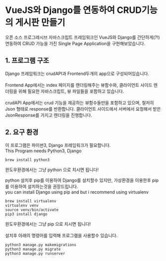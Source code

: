 # VueJS와 Django를 연동하여 CRUD기능의 게시판 만들기
오픈 소스 프로그레시브 자바스크립트 프레임워크인 VueJS와 Django를 간단하게(?!) 연동하여 CRUD 
가능을 가진 Single Page Application을 구현해보았습니다.

## 1. 프로그램 구조
Django 프레임워크는 crudAPI과 Frontend두개의 app으로 구성되어있습니다. 
<br><br>
Frontend App에서는 index 페이지를 랜더링해주는 뷰함수와, 클라이언트 사이드 렌더링을 위해 필요한 
자바스크립트, 뷰 파일들을 포함하고 있습니다.
<br><br>
crudAPI App에서는 crud 기능을 제공하는 뷰함수들만을 포함하고 있으며, 철저히 Json 형태로 response를 
반환합니다. 클라이언트 사이드에서 서버에서 요청해서 받은 JsonResponse를 가지고 렌더링을 진행합니다.

## 2. 요구 환경
이 프로그램은 파이썬3, Django 프레임워크가 필요합니다.
<br>
This Program needs Python3, Django
```
brew install python3
```
윈도우환경에서는 그냥 python 으로 치시면 됩니다!

python 설치후 pip를 이용하여 Django를 설치할수 있지만, 가상환경을 이용한후 pip를 이용하여
설치하는것을 권장드립니다.
<br>
you can install Django using pip and but i recommend using virtualenv
```
brew install virtualenv
virtualenv venv
source venv/bin/activate
pip3 install django
```
윈도우환경에서는 그냥 pip 으로 치시면 됩니다!
<br><br>
설치후 아래의 명령어를 입력해 프로그램을 사용할수 있습니다.
```
python3 manage.py makemigrations
python3 manage.py migrate
python3 manage.py runserver
```